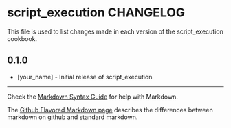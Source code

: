# script_execution CHANGELOG

This file is used to list changes made in each version of the script_execution cookbook.

## 0.1.0
- [your_name] - Initial release of script_execution

- - -
Check the [Markdown Syntax Guide](http://daringfireball.net/projects/markdown/syntax) for help with Markdown.

The [Github Flavored Markdown page](http://github.github.com/github-flavored-markdown/) describes the differences between markdown on github and standard markdown.
